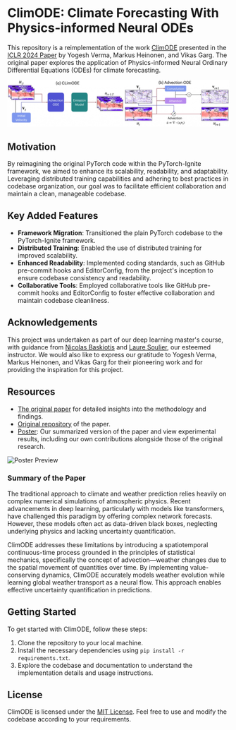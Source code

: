 # ClimODE: Climate Forecasting With Physics-informed Neural ODEs

This repository is a reimplementation of the work [ClimODE](https://yogeshverma1998.github.io/ClimODE/) presented in the [ICLR 2024 Paper](https://openreview.net/forum?id=xuY33XhEGR) by Yogesh Verma, Markus Heinonen, and Vikas Garg. The original paper explores the application of Physics-informed Neural Ordinary Differential Equations (ODEs) for climate forecasting.

![ClimODE Pipeline](report/figs/pipeline.jpg)

## Motivation

By reimagining the original PyTorch code within the PyTorch-Ignite framework, we aimed to enhance its scalability, readability, and adaptability. Leveraging distributed training capabilities and adhering to best practices in codebase organization, our goal was to facilitate efficient collaboration and maintain a clean, manageable codebase.

## Key Added Features

- **Framework Migration**: Transitioned the plain PyTorch codebase to the PyTorch-Ignite framework.
- **Distributed Training**: Enabled the use of distributed training for improved scalability.
- **Enhanced Readability**: Implemented coding standards, such as GitHub pre-commit hooks and EditorConfig, from the project's inception to ensure codebase consistency and readability.
- **Collaborative Tools**: Employed collaborative tools like GitHub pre-commit hooks and EditorConfig to foster effective collaboration and maintain codebase cleanliness.

## Acknowledgements

This project was undertaken as part of our deep learning master's course, with guidance from [Nicolas Baskiotis](https://www.isir.upmc.fr/personnel/baskiotis/) and [Laure Soulier](https://pages.isir.upmc.fr/soulier), our esteemed instructor.
We would also like to express our gratitude to Yogesh Verma, Markus Heinonen, and Vikas Garg for their pioneering work and for providing the inspiration for this project.

## Resources

- [The original paper](https://openreview.net/forum?id=xuY33XhEGR) for detailed insights into the methodology and findings.
- [Original repository](https://github.com/Aalto-QuML/ClimODE) of the paper.
- [Poster](report/poster.pdf): Our summarized version of the paper and view experimental results, including our own contributions alongside those of the original research.

![Poster Preview](report/poster.jpg)

### Summary of the Paper

The traditional approach to climate and weather prediction relies heavily on complex numerical simulations of atmospheric physics. Recent advancements in deep learning, particularly with models like transformers, have challenged this paradigm by offering complex network forecasts. However, these models often act as data-driven black boxes, neglecting underlying physics and lacking uncertainty quantification.

ClimODE addresses these limitations by introducing a spatiotemporal continuous-time process grounded in the principles of statistical mechanics, specifically the concept of advection—weather changes due to the spatial movement of quantities over time. By implementing value-conserving dynamics, ClimODE accurately models weather evolution while learning global weather transport as a neural flow. This approach enables effective uncertainty quantification in predictions.

## Getting Started

To get started with ClimODE, follow these steps:

1. Clone the repository to your local machine.
2. Install the necessary dependencies using `pip install -r requirements.txt`.
3. Explore the codebase and documentation to understand the implementation details and usage instructions.

## License

ClimODE is licensed under the [MIT License](LICENSE). Feel free to use and modify the codebase according to your requirements.
